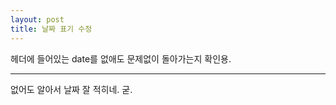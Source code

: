 ```yaml
---
layout: post
title: 날짜 표기 수정
---
```


헤더에 들어있는 date를 없애도 문제없이 돌아가는지 확인용.

--------

없어도 알아서 날짜 잘 적히네. 굳.
